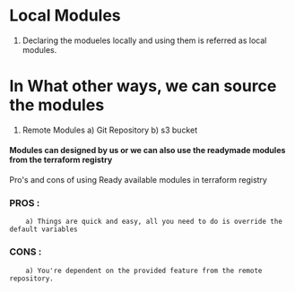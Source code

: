 # Local Modules

1) Declaring the modueles locally and using them is referred as local modules.

# In What other ways, we can source the modules  

1) Remote Modules 
    a)  Git Repository
    b)  s3 bucket


#### Modules can designed by us or we can also use the readymade modules from the terraform registry

Pro's and cons of using Ready available modules in terraform registry

### PROS : 

```
    a) Things are quick and easy, all you need to do is override the default variables

```

### CONS :

```
    a) You're dependent on the provided feature from the remote repository.
```